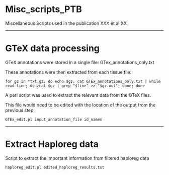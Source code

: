 # Misc_scripts_PTB
Miscellaneous Scripts used in the publication XXX et al XX

---

# GTeX data processing 

GTeX annotations were stored in a single file: GTex_annotations_only.txt

These annotations were then extracted from each tissue file:

`for gz in *txt.gz; do echo $gz; cat GTEx_annotations_only.txt | while read line; do zcat $gz | grep "$line" >> "$gz.out"; done; done`

A perl script was used to extract the relevant data from the GTeX files.

This file would need to be edited with the location of the output from the previous step

`GTEx_edit.pl input_annotation_file id_names`

---

# Extract Haploreg data

Script to extract the important information from filtered haploreg data

`haploreg_edit.pl edited_haploreg_results.txt`

